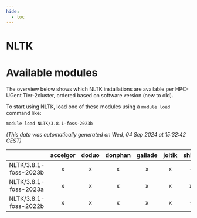 ```yaml
---
hide:
  - toc
---
```


NLTK
====

# Available modules


The overview below shows which NLTK installations are available per HPC-UGent Tier-2cluster, ordered based on software version (new to old).

To start using NLTK, load one of these modules using a `module load` command like:

```shell
module load NLTK/3.8.1-foss-2023b
```

*(This data was automatically generated on Wed, 04 Sep 2024 at 15:32:42 CEST)*  

| |accelgor|doduo|donphan|gallade|joltik|shinx|skitty|
| :---: | :---: | :---: | :---: | :---: | :---: | :---: | :---: |
|NLTK/3.8.1-foss-2023b|x|x|x|x|x|-|x|
|NLTK/3.8.1-foss-2023a|x|x|x|x|x|x|x|
|NLTK/3.8.1-foss-2022b|x|x|x|x|x|-|x|
